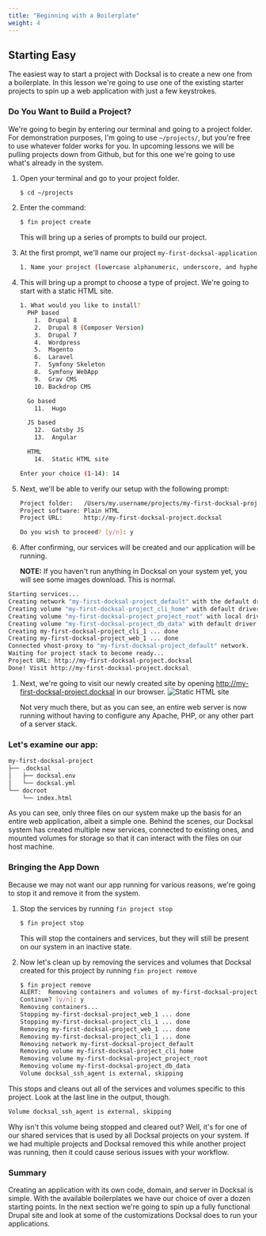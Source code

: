```yaml
---
title: "Beginning with a Boilerplate"
weight: 4
---
```


## Starting Easy

The easiest way to start a project with Docksal is to create a new one from a boilerplate. In this lesson we're going to use one of the existing starter projects to spin up a web application with just a few keystrokes.

### Do You Want to Build a Project?

We're going to begin by entering our terminal and going to a project folder. For demonstration purposes, I'm going to use `~/projects/`, but you're free to use whatever folder works for you. In upcoming lessons we will be pulling projects down from Github, but for this one we're going to use what's already in the system.

1. Open your terminal and go to your project folder.

    ``` bash
    $ cd ~/projects
    ```

1. Enter the command:
    ``` bash
    $ fin project create
    ```
    This will bring up a series of prompts to build our project.

2. At the first prompt, we'll name our project `my-first-docksal-application`
    ``` bash
    1. Name your project (lowercase alphanumeric, underscore, and hyphen): my-first-docksal-application
    ```

3. This will bring up a prompt to choose a type of project. We're going to start with a static HTML site.
    ``` bash
    1. What would you like to install?
      PHP based
        1.  Drupal 8
        2.  Drupal 8 (Composer Version)
        3.  Drupal 7
        4.  Wordpress
        5.  Magento
        6.  Laravel
        7.  Symfony Skeleton
        8.  Symfony WebApp
        9.  Grav CMS
        10. Backdrop CMS

      Go based
        11.  Hugo

      JS based
        12.  Gatsby JS
        13.  Angular

      HTML
        14.  Static HTML site

    Enter your choice (1-14): 14
    ```

4. Next, we'll be able to verify our setup with the following prompt:
    ``` bash
    Project folder:   /Users/my.username/projects/my-first-docksal-project
    Project software: Plain HTML
    Project URL:      http://my-first-docksal-project.docksal

    Do you wish to proceed? [y/n]: y
    ```

5. After confirming, our services will be created and our application will be running.

    **NOTE:** If you haven't run anything in Docksal on your system yet, you will see some images download. This is normal.
``` bash
Starting services...
Creating network "my-first-docksal-project_default" with the default driver
Creating volume "my-first-docksal-project_cli_home" with default driver
Creating volume "my-first-docksal-project_project_root" with local driver
Creating volume "my-first-docksal-project_db_data" with default driver
Creating my-first-docksal-project_cli_1 ... done
Creating my-first-docksal-project_web_1 ... done
Connected vhost-proxy to "my-first-docksal-project_default" network.
Waiting for project stack to become ready...
Project URL: http://my-first-docksal-project.docksal
Done! Visit http://my-first-docksal-project.docksal
```

1. Next, we're going to visit our newly created site by opening http://my-first-docksal-project.docksal in our browser.
    ![Static HTML site](/images/static.png)

    Not very much there, but as you can see, an entire web server is now running without having to configure any Apache, PHP, or any other part of a server stack.

### Let's examine our app:

```bash
my-first-docksal-project
├── .docksal
│   ├── docksal.env
│   └── docksal.yml
└── docroot
    └── index.html
```

As you can see, only three files on our system make up the basis for an entire web application, albeit a simple one. Behind the scenes, our Docksal system has created multiple new services, connected to existing ones, and mounted volumes for storage so that it can interact with the files on our host machine.

### Bringing the App Down

Because we may not want our app running for various reasons, we're going to stop it and remove it from the system.

1. Stop the services by running `fin project stop`
    ``` bash
    $ fin project stop
    ```

    This will stop the containers and services, but they will still be present on our system in an inactive state.

2. Now let's clean up by removing the services and volumes that Docksal created for this project by running `fin project remove`
    ``` bash
    $ fin project remove
    ALERT:  Removing containers and volumes of my-first-docksal-project
    Continue? [y/n]: y
    Removing containers...
    Stopping my-first-docksal-project_web_1 ... done
    Stopping my-first-docksal-project_cli_1 ... done
    Removing my-first-docksal-project_web_1 ... done
    Removing my-first-docksal-project_cli_1 ... done
    Removing network my-first-docksal-project_default
    Removing volume my-first-docksal-project_cli_home
    Removing volume my-first-docksal-project_project_root
    Removing volume my-first-docksal-project_db_data
    Volume docksal_ssh_agent is external, skipping
    ```

This stops and cleans out all of the services and volumes specific to this project. Look at the last line in the output, though.
``` bash
Volume docksal_ssh_agent is external, skipping
```

Why isn't this volume being stopped and cleared out? Well, it's for one of our shared services that is used by all Docksal projects on your system. If we had multiple projects and Docksal removed this while another project was running, then it could cause serious issues with your workflow.

### Summary

Creating an application with its own code, domain, and server in Docksal is simple. With the available boilerplates we have our choice of over a dozen starting points. In the next section we're going to spin up a fully functional Drupal site and look at some of the customizations Docksal does to run your applications.

